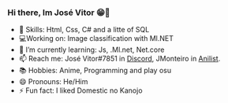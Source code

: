 ### Hi there, Im José Vitor 😁👋

- 🌠 Skills: Html, Css, C# and a litte of SQL
- 💻Working on: Image classification with Ml.NET
- 🌱 I’m currently learning: Js, .Ml.net, Net.core
- 📫 Reach me: José Vitor#7851 in [Discord](https://discord.com/new), JMonteiro in [Anilist](https://anilist.co/).
- 📚 Hobbies: Anime, Programming and play osu
- 😄 Pronouns: He/Him
- ⚡ Fun fact: I liked Domestic no Kanojo

